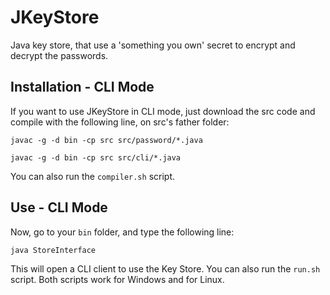 # JKeyStore
Java key store, that use a 'something you own' secret to encrypt and decrypt the passwords.

## Installation - CLI Mode

If you want to use JKeyStore in CLI mode, just download the src code and compile with the following line, on src's father folder:

`javac -g -d bin -cp src src/password/*.java`

`javac -g -d bin -cp src src/cli/*.java`

You can also run the `compiler.sh` script.

## Use - CLI Mode

Now, go to your `bin` folder, and type the following line:

`java StoreInterface`

This will open a CLI client to use the Key Store. You can also run the `run.sh` script. Both scripts work for Windows and for Linux.
